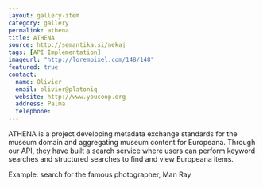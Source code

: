 ```yaml
---
layout: gallery-item
category: gallery
permalink: athena
title: ATHENA
source: http://semantika.si/nekaj
tags: [API Implementation]
imageurl: "http://lorempixel.com/148/148"
featured: true
contact:
  name: Olivier
  email: olivier@platoniq
  website: http://www.youcoop.org
  address: Palma
  telephone:
---
```


ATHENA is a project developing metadata exchange standards for the museum domain and aggregating museum content for Europeana. Through our API, they have built a search service where users can perform keyword searches and structured searches to find and view Europeana items.

Example: search for the famous photographer, Man Ray
